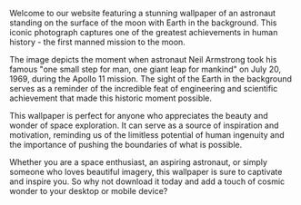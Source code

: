 <!--
Write me content for website with wallpaper "A photograph of an astronaut standing on the surface of the moon with Earth in the background."
-->

<!--font:Montserrat-->

Welcome to our website featuring a stunning wallpaper of an astronaut standing on the surface of the moon with Earth in the background. This iconic photograph captures one of the greatest achievements in human history - the first manned mission to the moon.

The image depicts the moment when astronaut Neil Armstrong took his famous "one small step for man, one giant leap for mankind" on July 20, 1969, during the Apollo 11 mission. The sight of the Earth in the background serves as a reminder of the incredible feat of engineering and scientific achievement that made this historic moment possible.

This wallpaper is perfect for anyone who appreciates the beauty and wonder of space exploration. It can serve as a source of inspiration and motivation, reminding us of the limitless potential of human ingenuity and the importance of pushing the boundaries of what is possible.

Whether you are a space enthusiast, an aspiring astronaut, or simply someone who loves beautiful imagery, this wallpaper is sure to captivate and inspire you. So why not download it today and add a touch of cosmic wonder to your desktop or mobile device?
